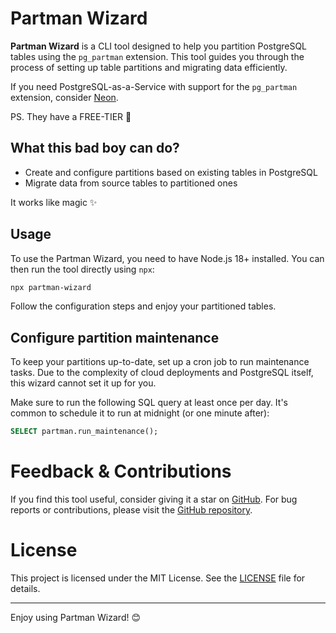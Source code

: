 # Partman Wizard

**Partman Wizard** is a CLI tool designed to help you partition PostgreSQL tables using the `pg_partman` extension. This tool guides you through the process of setting up table partitions and migrating data efficiently.

If you need PostgreSQL-as-a-Service with support for the `pg_partman` extension, consider [Neon](https://neon.tech/).

PS. They have a FREE-TIER 💸

## What this bad boy can do?

- Create and configure partitions based on existing tables in PostgreSQL
- Migrate data from source tables to partitioned ones

It works like magic ✨

## Usage

To use the Partman Wizard, you need to have Node.js 18+ installed. You can then run the tool directly using `npx`:

```bash
npx partman-wizard
```

Follow the configuration steps and enjoy your partitioned tables.

## Configure partition maintenance

To keep your partitions up-to-date, set up a cron job to run maintenance tasks. Due to the complexity of cloud deployments and PostgreSQL itself, this wizard cannot set it up for you.

Make sure to run the following SQL query at least once per day. It's common to schedule it to run at midnight (or one minute after):

```sql
SELECT partman.run_maintenance();
```

# Feedback & Contributions
If you find this tool useful, consider giving it a star on [GitHub](https://github.com/mateuszsokola/partman-wizard). For bug reports or contributions, please visit the [GitHub repository](https://github.com/mateuszsokola/partman-wizard).

# License
This project is licensed under the MIT License. See the [LICENSE](https://github.com/mateuszsokola/partman-wizard/blob/main/LICENSE) file for details.

<hr>

Enjoy using Partman Wizard! 😊
